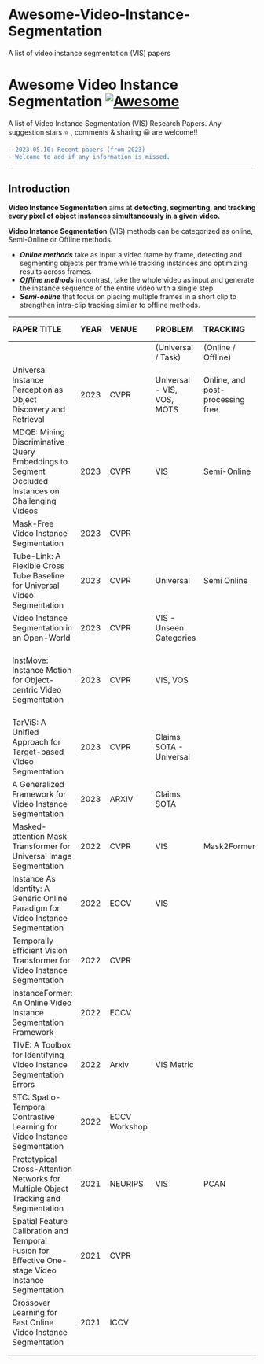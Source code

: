 # Awesome-Video-Instance-Segmentation
A list of video instance segmentation (VIS) papers 

# Awesome Video Instance Segmentation [![Awesome](https://awesome.re/badge.svg)](https://awesome.re)

A list of Video Instance Segmentation (VIS) Research Papers.
Any suggestion stars ⭐ , comments & sharing 😀 are welcome!!

```diff
- 2023.05.10: Recent papers (from 2023) 
- Welcome to add if any information is missed. 
```
---

## Introduction

**Video Instance Segmentation** aims at **detecting, segmenting, and tracking every pixel of object instances simultaneously in a given video.** 

**Video Instance Segmentation** (VIS) methods can be categorized as online, Semi-Online or Offline methods. 
- ***Online methods***  take as input a video frame by frame, detecting and segmenting objects per frame while tracking instances and optimizing results
across frames.
- ***Offline methods***  in contrast, take the whole video as input and generate the instance sequence of the entire video with a single step.
- ***Semi-online*** that focus on placing multiple frames in a short clip to strengthen intra-clip tracking similar to offline methods.


|PAPER TITLE|YEAR|VENUE|PROBLEM|TRACKING|DATASET|PAPER LINK|GITHUB LINK|PROJECT LINK|
|:----|:----|:----|:----|:----|:----|:----|:----|:----|
| | | |(Universal / Task)|(Online / Offline)| | | | |
| Universal Instance Perception as Object Discovery and Retrieval |2023|CVPR|Universal - VIS, VOS, MOTS| Online, and post-processing free|Youtube-VIS 2019, OVIS|[Link](https://arxiv.org/pdf/2303.06674v1.pdf)|[Link](https://github.com/MasterBin-IIAU/UNINEXT)| |
|MDQE: Mining Discriminative Query Embeddings to Segment Occluded Instances on Challenging Videos|2023|CVPR|VIS|Semi-Online|YouTube-VIS 2021,OVIS |[Link](https://arxiv.org/pdf/2303.14618.pdf)|[Link](https://github.com/minghanli/mdqe_cvpr2023) (Code Not Available Yet)| |
|Mask-Free Video Instance Segmentation|2023|CVPR| | | |[Link](https://arxiv.org/pdf/2303.15904.pdf)|[Link](https://github.com/syscv/maskfreevis)| |
|Tube-Link: A Flexible Cross Tube Baseline for Universal Video Segmentation|2023|CVPR|Universal|Semi Online| |[Link](https://arxiv.org/pdf/2303.12782v1.pdf)|[Link](https://github.com/lxtGH/Tube-Link) (Code Not Available Yet)| |
|Video Instance Segmentation in an Open-World|2023|CVPR|VIS - Unseen Categories| | |[Link](https://arxiv.org/pdf/2304.01200v1.pdf)|[Link](https://github.com/OmkarThawakar/OWVISFormer)| |
|InstMove: Instance Motion for Object-centric Video Segmentation|2023|CVPR|VIS, VOS| |SOTA OVIS|[Link](https://arxiv.org/pdf/2303.08132.pdf)|No code available yet. To be released in the VNEXT repository| |
|TarViS: A Unified Approach for Target-based Video Segmentation|2023|CVPR|Claims SOTA - Universal| | |[Link](https://arxiv.org/pdf/2301.02657.pdf)|No code available yet.| |
|A Generalized Framework for Video Instance Segmentation|2023|ARXIV|Claims SOTA| | |[Link](https://arxiv.org/pdf/2211.08834.pdf)|[Link](https://github.com/miranheo/GenVIS)| |
|Masked-attention Mask Transformer for Universal Image Segmentation|2022|CVPR|VIS|Mask2Former|YTVIS 2019|[Link](https://arxiv.org/pdf/2112.01527.pdf)|[Link](https://bowenc0221.github.io/mask2former/)| |
|Instance As Identity: A Generic Online Paradigm for Video Instance Segmentation|2022|ECCV|VIS| | |[Link](https://arxiv.org/pdf/2208.03079v2.pdf)| |[Link](https://paperswithcode.com/paper/instanceformer-an-online-video-instance)|
|Temporally Efficient Vision Transformer for Video Instance Segmentation|2022|CVPR| | | |[Link]([https://link-url-here.org](https://openaccess.thecvf.com/content/CVPR2022/papers/Yang_Temporally_Efficient_Vision_Transformer_for_Video_Instance_Segmentation_CVPR_2022_paper.pdf))| | |
|InstanceFormer: An Online Video Instance Segmentation Framework|2022|ECCV| | | |[Link](https://arxiv.org/pdf/2208.10547v1.pdf)|[Link](https://github.com/rajatkoner08/InstanceFormer)| |
|TIVE: A Toolbox for Identifying Video Instance Segmentation Errors|2022|Arxiv|VIS Metric| | |[Link](https://arxiv.org/pdf/2210.08856v1.pdf)| | |
|STC: Spatio-Temporal Contrastive Learning for Video Instance Segmentation|2022|ECCV Workshop| | | |[Link](https://link.springer.com/chapter/10.1007/978-3-031-25069-9_35)| | |
|Prototypical Cross-Attention Networks for Multiple Object Tracking and Segmentation|2021|NEURIPS|VIS|PCAN| |[Link](https://papers.nips.cc/paper/2021/file/093f65e080a295f8076b1c5722a46aa2-Paper.pdf)| | |
|Spatial Feature Calibration and Temporal Fusion for Effective One-stage Video Instance Segmentation|2021|CVPR| | | |[Link](http://www4.comp.polyu.edu.hk/~cslzhang/papers.htm)|[Link](https://github.com/MinghanLi/STMask)| |
|Crossover Learning for Fast Online Video Instance Segmentation|2021|ICCV| | | |[Link](https://openaccess.thecvf.com/content/ICCV2021/papers/Yang_Crossover_Learning_for_Fast_Online_Video_Instance_Segmentation_ICCV_2021_paper.pdf)|[Link](https://github.com/hustvl/CrossVIS)| |
| | | | | | | | | |
| | | | | | | | | |
